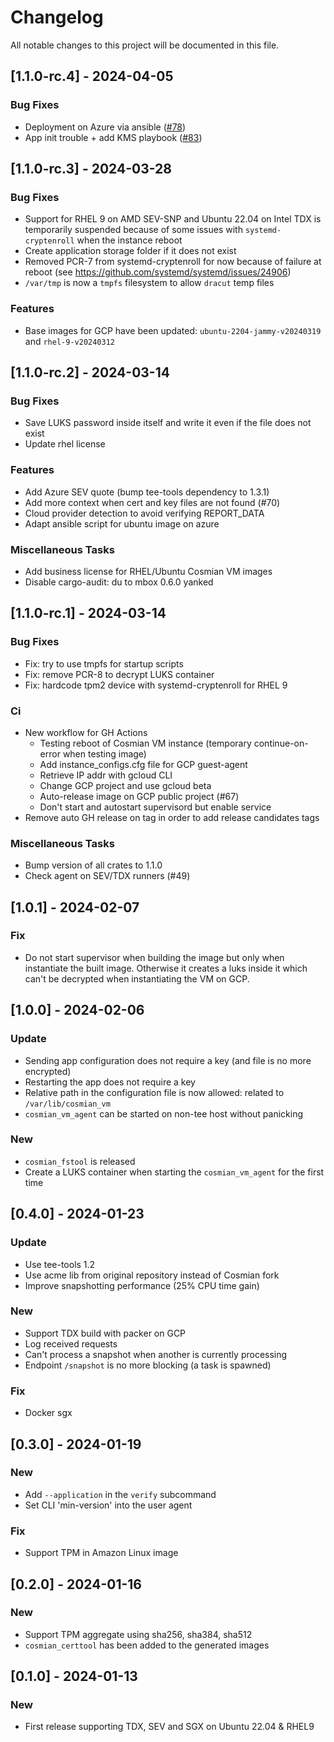 # Changelog

All notable changes to this project will be documented in this file.

## [1.1.0-rc.4] - 2024-04-05

### Bug Fixes

- Deployment on Azure via ansible ([#78](https://github.com/Cosmian/cosmian_vm/pull/78))
- App init trouble + add KMS playbook ([#83](https://github.com/Cosmian/cosmian_vm/pull/83))

## [1.1.0-rc.3] - 2024-03-28

### Bug Fixes

- Support for RHEL 9 on AMD SEV-SNP and Ubuntu 22.04 on Intel TDX is temporarily suspended because of some issues with `systemd-cryptenroll` when the instance reboot
- Create application storage folder if it does not exist
- Removed PCR-7 from systemd-cryptenroll for now because of failure at reboot (see <https://github.com/systemd/systemd/issues/24906>)
- `/var/tmp` is now a `tmpfs` filesystem to allow `dracut` temp files

### Features

- Base images for GCP have been updated: `ubuntu-2204-jammy-v20240319` and `rhel-9-v20240312`

## [1.1.0-rc.2] - 2024-03-14

### Bug Fixes

- Save LUKS password inside itself and write it even if the file does not exist
- Update rhel license

### Features

- Add Azure SEV quote (bump tee-tools dependency to 1.3.1)
- Add more context when cert and key files are not found (#70)
- Cloud provider detection to avoid verifying REPORT_DATA
- Adapt ansible script for ubuntu image on azure

### Miscellaneous Tasks

- Add business license for RHEL/Ubuntu Cosmian VM images
- Disable cargo-audit: du to mbox 0.6.0 yanked

## [1.1.0-rc.1] - 2024-03-14

### Bug Fixes

- Fix: try to use tmpfs for startup scripts
- Fix: remove PCR-8 to decrypt LUKS container
- Fix: hardcode tpm2 device with systemd-cryptenroll for RHEL 9

### Ci

- New workflow for GH Actions
  - Testing reboot of Cosmian VM instance (temporary continue-on-error when testing image)
  - Add instance_configs.cfg file for GCP guest-agent
  - Retrieve IP addr with gcloud CLI
  - Change GCP project and use gcloud beta
  - Auto-release image on GCP public project (#67)
  - Don't start and autostart supervisord but enable service
- Remove auto GH release on tag in order to add release candidates tags

### Miscellaneous Tasks

- Bump version of all crates to 1.1.0
- Check agent on SEV/TDX runners (#49)

## [1.0.1] - 2024-02-07

### Fix

- Do not start supervisor when building the image but only when instantiate the built image. Otherwise it creates a luks inside it which can't be decrypted when instantiating the VM on GCP.

## [1.0.0] - 2024-02-06

### Update

- Sending app configuration does not require a key (and file is no more encrypted)
- Restarting the app does not require a key
- Relative path in the configuration file is now allowed: related to `/var/lib/cosmian_vm`
- `cosmian_vm_agent` can be started on non-tee host without panicking

### New

- `cosmian_fstool` is released
- Create a LUKS container when starting the `cosmian_vm_agent` for the first time

## [0.4.0] - 2024-01-23

### Update

- Use tee-tools 1.2
- Use acme lib from original repository instead of Cosmian fork
- Improve snapshotting performance (25% CPU time gain)

### New

- Support TDX build with packer on GCP
- Log received requests
- Can't process a snapshot when another is currently processing
- Endpoint `/snapshot` is no more blocking (a task is spawned)

### Fix

- Docker sgx

## [0.3.0] - 2024-01-19

### New

- Add `--application` in the `verify` subcommand
- Set CLI 'min-version' into the user agent

### Fix

- Support TPM in Amazon Linux image

## [0.2.0] - 2024-01-16

### New

- Support TPM aggregate using sha256, sha384, sha512
- `cosmian_certtool` has been added to the generated images

## [0.1.0] - 2024-01-13

### New

- First release supporting TDX, SEV and SGX on Ubuntu 22.04 & RHEL9
